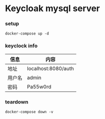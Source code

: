 # Keycloak mysql server
### setup
```
docker-compose up -d
```
### keyclock info
信息|内容
---|---
地址|localhost:8080/auth
用户名|admin
密码|Pa55w0rd

### teardown
```
docker-compose down -v
```

